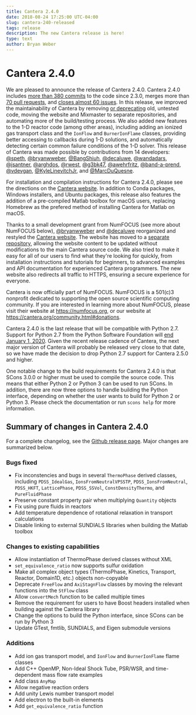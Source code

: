 ```yaml
---
title: Cantera 2.4.0
date: 2018-08-24 17:25:00 UTC-04:00
slug: cantera-240-released
tags: release
description: The new Cantera release is here!
type: text
author: Bryan Weber
---
```


# Cantera 2.4.0

We are pleased to announce the release of Cantera 2.4.0. Cantera 2.4.0 includes [more than 380
commits](https://github.com/Cantera/cantera/compare/v2.3.0...v2.4.0) to the code since 2.3.0, merges
more than [70 pull
requests](https://github.com/Cantera/cantera/pulls?utf8=%E2%9C%93&q=is%3Apr+is%3Aclosed+updated%3A%3E%3D2017-01-18+),
and [closes almost 60
issues](https://github.com/Cantera/cantera/issues?page=2&q=is%3Aissue+is%3Aclosed+updated%3A%3E%3D2017-01-18&utf8=%E2%9C%93).
In this release, we improved the maintainability of Cantera by removing [or
deprecating](https://cantera.org/documentation/docs-2.4/doxygen/html/da/d58/deprecated.html) old,
untested code, moving the website and Mixmaster to separate repositories, and automating more of the
build/testing process. We also added new features to the 1-D reactor code (among other areas),
including adding an ionized gas transport class and the `IonFlow` and `BurnerIonFlame` classes,
providing better accessing to callbacks during 1-D solutions, and automatically detecting certain
common failure conditions of the 1-D solver. This release of Cantera was made possible by
contributions from 14 developers: [@speth](https://github.com/speth),
[@bryanwweber](https://github.com/bryanwweber), [@BangShiuh](https://github.com/BangShiuh),
[@decaluwe](https://github.com/decaluwe), [@wandadars](https://github.com/wandadars),
[@jsantner](https://github.com/jsantner), [@arghdos](https://github.com/arghdos),
[@rwest](https://github.com/rwest), [@g3bk47](https://github.com/g3bk47),
[@awehrfritz](https://github.com/awehrfritz), [@band-a-prend](https://github.com/band-a-prend),
[@vdevgan](https://github.com/vdevgan), [@KyleLinevitchJr](https://github.com/KyleLinevitchJr), and
[@MarcDuQuesne](https://github.com/MarcDuQuesne).

<!-- TEASER_END -->

For installation and compilation instructions for Cantera 2.4.0, please see the directions on the
[Cantera website](https://cantera.org/install/index.html). In addition to Conda packages, Windows
installers, and Ubuntu packages, this release also features the addition of a pre-compiled Matlab
toolbox for macOS users, replacing Homebrew as the prefered method of installing Cantera for Matlab
on macOS.

Thanks to a small development grant from NumFOCUS (see more about NumFOCUS below),
[@bryanwweber](https://github.com/bryanwweber) and [@decaluwe](https://github.com/decaluwe)
reorganized and restyled the [Cantera website](https://cantera.org). The website has moved to a
[separate repository](https://github.com/Cantera/cantera-website), allowing the website content to
be updated without modifications to the main Cantera source code. We also tried to make it easy for
all of our users to find what they're looking for quickly, from installation instructions and
tutorials for beginners, to advanced examples and API documentation for experienced Cantera
programmers. The new website also redirects all traffic to HTTPS, ensuring a secure experience for
everyone.

Cantera is now officially part of NumFOCUS. NumFOCUS is a 501(c)3 nonprofit dedicated to supporting
the open source scientific computing community. If you are interested in learning more about
NumFOCUS, please visit their website at https://numfocus.org, or our website at
https://cantera.org/community.html#donations.

Cantera 2.4.0 is the last release that will be compatible with Python 2.7. Support for Python 2.7
from the Python Software Foundation will [end January 1,
2020](https://www.python.org/dev/peps/pep-0373/#maintenance-releases). Given the recent release
cadence of Cantera, the next major version of Cantera will probably be released very close to that
date, so we have made the decision to drop Python 2.7 support for Cantera 2.5.0 and higher.

One notable change to the build requirements for Cantera 2.4.0 is that SCons 3.0.0 or higher must be
used to compile the source code. This means that either Python 2 or Python 3 can be used to run
SCons. In addition, there are now three options to handle building the Python interface, depending
on whether the user wants to build for Python 2 or Python 3. Please check the documentation or run
`scons help` for more information.

## Summary of changes in Cantera 2.4.0

For a complete changelog, see the [Github release
page](https://github.com/Cantera/cantera/releases/tag/v2.4.0). Major changes are summarized below.

### Bugs fixed

- Fix inconstencies and bugs in several `ThermoPhase` derived classes, including `PDSS_IdealGas`, `IonsFromNeutralVPSSTP`, `PDSS_IonsFromNeutral`, `PDSS_HKFT`, `LatticePhase`, `PDSS_SSVol`, `ConstDensityThermo`, and `PureFluidPhase`
- Preserve constant property pair when multiplying `Quantity` objects
- Fix using pure fluids in reactors
- Add temperature dependence of rotational relaxation in transport calculations
- Disable linking to external SUNDIALS libraries when building the Matlab toolbox

### Changes to existing capabilities

- Allow instantiation of ThermoPhase derived classes without XML
- `set_equivalence_ratio` now supports sulfur oxidation
- Make all complex object types (ThermoPhase, Kinetics, Transport, Reactor, Domain1D, etc.) objects non-copyable
- Deprecate `FreeFlow` and `AxiStagnFlow` classes by moving the relevant functions into the `StFlow` class
- Allow `convertMech` function to be called multiple times
- Remove the requirement for users to have Boost headers installed when building against the Cantera library
- Change the options to build the Python interface, since SCons can be run by Python 3
- Update GTest, fmtlib, SUNDIALS, and Eigen submodule versions

### Additions

- Add ion gas transport model, and `IonFlow` and `BurnerIonFlame` flame classes
- Add C++ OpenMP, Non-Ideal Shock Tube, PSR/WSR, and time-dependent mass flow rate examples
- Add class `AnyMap`
- Allow negative reaction orders
- Add unity Lewis number transport model
- Add electron to the built-in elements
- Add `get_equivalence_ratio` function
